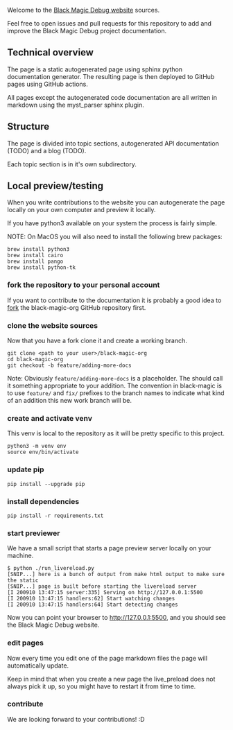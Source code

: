 Welcome to the [Black Magic Debug website](https://black-magic.org) sources.

Feel free to open issues and pull requests for this repository to add and
improve the Black Magic Debug project documentation.

## Technical overview

The page is a static autogenerated page using sphinx python documentation
generator. The resulting page is then deployed to GitHub pages using GitHub
actions.

All pages except the autogenerated code documentation are all written in
markdown using the myst_parser sphinx plugin.

## Structure

The page is divided into topic sections, autogenerated API documentation (TODO)
and a blog (TODO).

Each topic section is in it's own subdirectory.

## Local preview/testing

When you write contributions to the website you can autogenerate the page
locally on your own computer and preview it locally.

If you have python3 available on your system the process is fairly simple.

NOTE: On MacOS you will also need to install the following brew packages:
```
brew install python3
brew install cairo
brew install pango
brew install python-tk
```

### fork the repository to your personal account
If you want to contribute to the documentation it is probably a good idea to
[fork](https://docs.github.com/en/get-started/quickstart/fork-a-repo) the
black-magic-org GitHub repository first.

### clone the website sources
Now that you have a fork clone it and create a working branch.
```
git clone <path to your user>/black-magic-org
cd black-magic-org
git checkout -b feature/adding-more-docs
```
Note: Obviously `feature/adding-more-docs` is a placeholder. The should call it
something appropriate to your addition. The convention in black-magic is to use
`feature/` and `fix/` prefixes to the branch names to indicate what kind of an
addition this new work branch will be.

### create and activate venv
This venv is local to the repository as it will be pretty specific to this
project.
```
python3 -m venv env
source env/bin/activate
```

### update pip
```
pip install --upgrade pip
```

### install dependencies
```
pip install -r requirements.txt
```

### start previewer
We have a small script that starts a page preview server locally on your
machine.
```
$ python ./run_livereload.py
[SNIP...] here is a bunch of output from make html output to make sure the static
[SNIP...] page is built before starting the livereload server
[I 200910 13:47:15 server:335] Serving on http://127.0.0.1:5500
[I 200910 13:47:15 handlers:62] Start watching changes
[I 200910 13:47:15 handlers:64] Start detecting changes
```

Now you can point your browser to http://127.0.0.1:5500, and you should see the
Black Magic Debug website.

### edit pages

Now every time you edit one of the page markdown files the page will
automatically update.

Keep in mind that when you create a new page the live_preload does not always
pick it up, so you might have to restart it from time to time.

### contribute
We are looking forward to your contributions! :D
